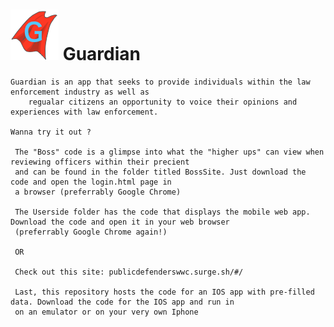 


  
  <h1><img src="BossSite/images/Guardian_Logo-2.png"></img>  Guardian </h1> 
   
    
    Guardian is an app that seeks to provide individuals within the law enforcement industry as well as 
        regualar citizens an opportunity to voice their opinions and experiences with law enforcement. 
    
    Wanna try it out ?
     
     The "Boss" code is a glimpse into what the "higher ups" can view when reviewing officers within their precient
     and can be found in the folder titled BossSite. Just download the code and open the login.html page in
     a browser (preferrably Google Chrome)
     
     The Userside folder has the code that displays the mobile web app. Download the code and open it in your web browser
     (preferrably Google Chrome again!)
     
     OR
    
     Check out this site: publicdefenderswwc.surge.sh/#/  

     Last, this repository hosts the code for an IOS app with pre-filled data. Download the code for the IOS app and run in
     on an emulator or on your very own Iphone
  
  

